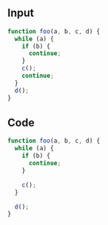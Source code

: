 
## Input

```javascript
function foo(a, b, c, d) {
  while (a) {
    if (b) {
      continue;
    }
    c();
    continue;
  }
  d();
}

```

## Code

```javascript
function foo(a, b, c, d) {
  while (a) {
    if (b) {
      continue;
    }

    c();
  }

  d();
}

```
      